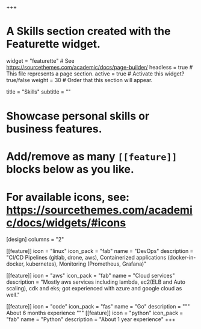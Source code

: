 +++
# A Skills section created with the Featurette widget.
widget = "featurette"  # See https://sourcethemes.com/academic/docs/page-builder/
headless = true  # This file represents a page section.
active = true  # Activate this widget? true/false
weight = 30  # Order that this section will appear.

title = "Skills"
subtitle = ""

# Showcase personal skills or business features.
# 
# Add/remove as many `[[feature]]` blocks below as you like.
# 
# For available icons, see: https://sourcethemes.com/academic/docs/widgets/#icons

[design]
  columns = "2"

[[feature]]
  icon = "linux"
  icon_pack = "fab"
  name = "DevOps"
  description = "CI/CD Pipelines (gitlab, drone, aws), Containerized applications (docker-in-docker, kubernetes), Monitoring (Prometheus, Grafana)"
  
[[feature]]
  icon = "aws"
  icon_pack = "fab"
  name = "Cloud services"
  description = "Mostly aws services including lambda, ec2(ELB and Auto scaling), cdk and eks; got experienced with azure and google cloud as well."  
  
[[feature]]
  icon = "code"
  icon_pack = "fas"
  name = "Go"
  description = """
  About 6 months experience
  """
[[feature]]
  icon = "python"
  icon_pack = "fab"
  name = "Python"
  description = "About 1 year experience"
+++
